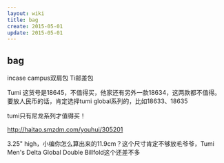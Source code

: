 ```yaml
---
layout: wiki
title: bag 
create: 2015-05-01
update: 2015-05-01
---
```


## bag
incase campus双肩包
Ti邮差包

Tumi
这货号是18645，不值得买，他家还有另外一款18634，这两款都不值得。要放人民币的话，肯定选择tumi global系列的，比如18633、18635

tumi只有尼龙系列才值得买！

http://haitao.smzdm.com/youhui/305201

3.25" high，小编你怎么算出来的11.9cm？这个尺寸肯定不够放毛爷爷，Tumi Men's Delta Global Double Billfold这个还差不多
